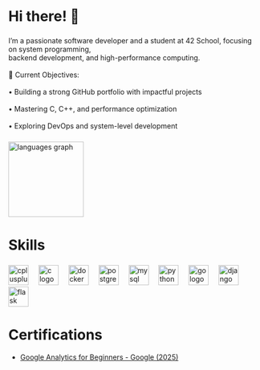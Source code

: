 <h1 align="left">Hi there! 👋</h1>

###

<p align="left">I’m a passionate software developer and a student at 42 School, focusing on system programming, <br>backend development, and high-performance computing.<br><br>📍​ Current Objectives:<br><br>• Building a strong GitHub portfolio with impactful projects<br><br>• Mastering C, C++, and performance optimization<br><br>• Exploring DevOps and system-level development</p>

###

<p align="left"></p>

###

<p align="left"></p>

###

<div align="left">
  <img src="https://github-readme-stats.vercel.app/api/top-langs?username=m-mmacia&locale=en&hide_title=false&layout=compact&card_width=320&langs_count=5&theme=dark&hide_border=true&order=2" height="150" alt="languages graph"  />
</div>

###

<p align="left"></p>

###

<p align="left"></p>

###

<h1 align="left">Skills</h1>

###

<div align="left">
  <img src="https://skillicons.dev/icons?i=cpp" height="40" alt="cplusplus logo"  />
  <img width="12" />
  <img src="https://skillicons.dev/icons?i=c" height="40" alt="c logo"  />
  <img width="12" />
  <img src="https://skillicons.dev/icons?i=docker" height="40" alt="docker logo"  />
  <img width="12" />
  <img src="https://skillicons.dev/icons?i=postgres" height="40" alt="postgresql logo"  />
  <img width="12" />
  <img src="https://skillicons.dev/icons?i=mysql" height="40" alt="mysql logo"  />
  <img width="12" />
  <img src="https://skillicons.dev/icons?i=py" height="40" alt="python logo"  />
  <img width="12" />
  <img src="https://skillicons.dev/icons?i=go" height="40" alt="go logo"  />
  <img width="12" />
  <img src="https://skillicons.dev/icons?i=django" height="40" alt="django logo"  />
  <img width="12" />
  <img src="https://skillicons.dev/icons?i=flask" height="40" alt="flask logo"  />
</div>

<h1 align="left">Certifications</h1>

- [Google Analytics for Beginners - Google (2025)](https://skillshop.credential.net/028f29d2-3ee5-4cdb-9b0d-3c43b281aacf#acc.lR6FaZzw)
###
